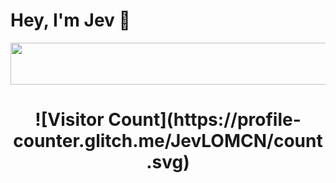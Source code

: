 # Hey, I'm Jev 👋

<p align="center">
  <img width="800" height="67" src="https://www.mirfiles.com/resources/mir2/users/Jev/Mir1/Wiki/Mir1Banner.gif">
</p>

<h1 align="center"> ![Visitor Count](https://profile-counter.glitch.me/JevLOMCN/count.svg) </h1>
